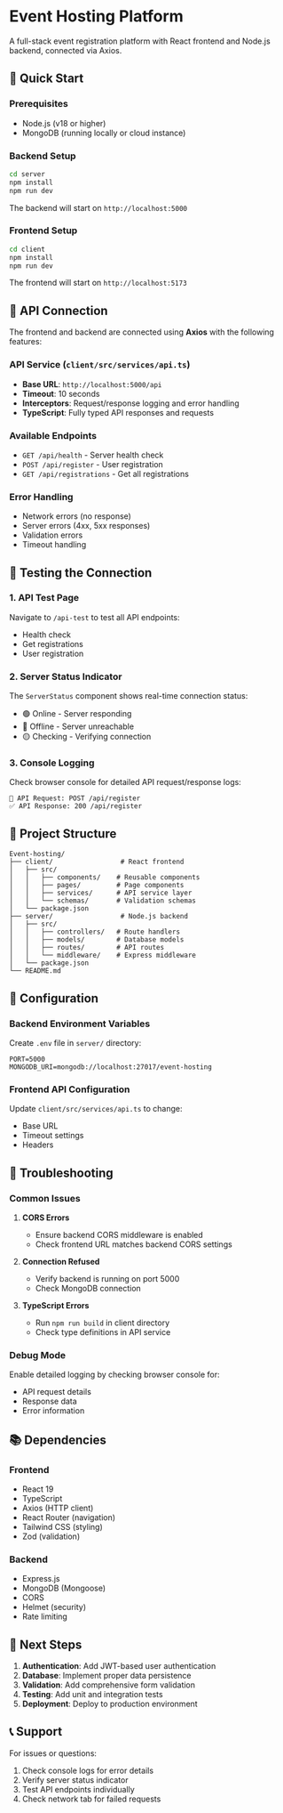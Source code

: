 # Event Hosting Platform

A full-stack event registration platform with React frontend and Node.js backend, connected via Axios.

## 🚀 Quick Start

### Prerequisites
- Node.js (v18 or higher)
- MongoDB (running locally or cloud instance)

### Backend Setup
```bash
cd server
npm install
npm run dev
```

The backend will start on `http://localhost:5000`

### Frontend Setup
```bash
cd client
npm install
npm run dev
```

The frontend will start on `http://localhost:5173`

## 🔗 API Connection

The frontend and backend are connected using **Axios** with the following features:

### API Service (`client/src/services/api.ts`)
- **Base URL**: `http://localhost:5000/api`
- **Timeout**: 10 seconds
- **Interceptors**: Request/response logging and error handling
- **TypeScript**: Fully typed API responses and requests

### Available Endpoints
- `GET /api/health` - Server health check
- `POST /api/register` - User registration
- `GET /api/registrations` - Get all registrations

### Error Handling
- Network errors (no response)
- Server errors (4xx, 5xx responses)
- Validation errors
- Timeout handling

## 🧪 Testing the Connection

### 1. API Test Page
Navigate to `/api-test` to test all API endpoints:
- Health check
- Get registrations
- User registration

### 2. Server Status Indicator
The `ServerStatus` component shows real-time connection status:
- 🟢 Online - Server responding
- 🔴 Offline - Server unreachable
- 🟡 Checking - Verifying connection

### 3. Console Logging
Check browser console for detailed API request/response logs:
```
🚀 API Request: POST /api/register
✅ API Response: 200 /api/register
```

## 📁 Project Structure

```
Event-hosting/
├── client/                 # React frontend
│   ├── src/
│   │   ├── components/    # Reusable components
│   │   ├── pages/         # Page components
│   │   ├── services/      # API service layer
│   │   └── schemas/       # Validation schemas
│   └── package.json
├── server/                 # Node.js backend
│   ├── src/
│   │   ├── controllers/   # Route handlers
│   │   ├── models/        # Database models
│   │   ├── routes/        # API routes
│   │   └── middleware/    # Express middleware
│   └── package.json
└── README.md
```

## 🔧 Configuration

### Backend Environment Variables
Create `.env` file in `server/` directory:
```env
PORT=5000
MONGODB_URI=mongodb://localhost:27017/event-hosting
```

### Frontend API Configuration
Update `client/src/services/api.ts` to change:
- Base URL
- Timeout settings
- Headers

## 🚨 Troubleshooting

### Common Issues

1. **CORS Errors**
   - Ensure backend CORS middleware is enabled
   - Check frontend URL matches backend CORS settings

2. **Connection Refused**
   - Verify backend is running on port 5000
   - Check MongoDB connection

3. **TypeScript Errors**
   - Run `npm run build` in client directory
   - Check type definitions in API service

### Debug Mode
Enable detailed logging by checking browser console for:
- API request details
- Response data
- Error information

## 📚 Dependencies

### Frontend
- React 19
- TypeScript
- Axios (HTTP client)
- React Router (navigation)
- Tailwind CSS (styling)
- Zod (validation)

### Backend
- Express.js
- MongoDB (Mongoose)
- CORS
- Helmet (security)
- Rate limiting

## 🎯 Next Steps

1. **Authentication**: Add JWT-based user authentication
2. **Database**: Implement proper data persistence
3. **Validation**: Add comprehensive form validation
4. **Testing**: Add unit and integration tests
5. **Deployment**: Deploy to production environment

## 📞 Support

For issues or questions:
1. Check console logs for error details
2. Verify server status indicator
3. Test API endpoints individually
4. Check network tab for failed requests
